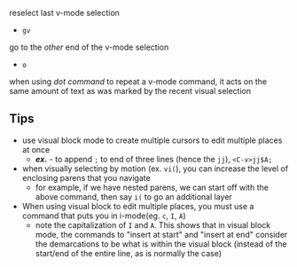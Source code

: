 
reselect last v-mode selection
- `gv`

go to the *other* end of the v-mode selection
- `o`

when using *dot command* to repeat a v-mode command, it acts on the same amount of text as was marked by the recent visual selection

## Tips
- use visual block mode to create multiple cursors to edit multiple places at once
    - ***ex.*** - to append `;` to end of three lines (hence the `jj`), `<C-v>jj$A;`
- when visually selecting by motion (ex. `vi(`), you can increase the level of enclosing parens that you navigate
    - for example, if we have nested parens, we can start off with the above command, then say `i(` to go an additional layer
- When using visual block to edit multiple places, you must use a command that puts you in i-mode(eg. `c`, `I`, `A`)
    - note the capitalization of `I` and `A`. This shows that in visual block mode, the commands to "insert at start" and "insert at end" consider the demarcations to be what is within the visual block (instead of the start/end of the entire line, as is normally the case)
